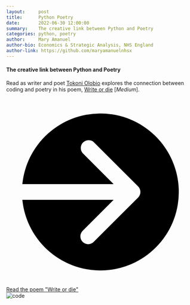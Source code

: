 ```yaml
---
layout:     post
title:      Python Poetry
date:       2022-06-30 12:00:00
summary:    The creative link between Python and Poetry
categories: python, poetry
author:     Mary Amanuel
author-bio: Economics & Strategic Analysis, NHS England
author-link: https://github.com/maryamanuelnhsx
---
```


#### The creative link between Python and Poetry

Read as writer and poet [Tokoni Olobio](https://www.linkedin.com/in/tokoni-olobio-633a0875/) explores the connection between coding and poetry in his poem, [Write or die](https://olobiotokoni.medium.com/write-or-die-fc8a081508b1) [*Medium*].

<div class="nhsuk-action-link">
    <a class="nhsuk-action-link__link" href="https://olobiotokoni.medium.com/write-or-die-fc8a081508b1">
        <svg class="nhsuk-icon nhsuk-icon__arrow-right-circle" xmlns="http://www.w3.org/2000/svg" viewBox="0 0 24 24" aria-hidden="true">
            <path d="M0 0h24v24H0z" fill="none"></path>
            <path d="M12 2a10 10 0 0 0-9.95 9h11.64L9.74 7.05a1 1 0 0 1 1.41-1.41l5.66 5.65a1 1 0 0 1 0 1.42l-5.66 5.65a1 1 0 0 1-1.41 0 1 1 0 0 1 0-1.41L13.69 13H2.05A10 10 0 1 0 12 2z"></path>
        </svg>
        <span class="nhsuk-action-link__text">Read the poem "Write or die"</span>
    </a>
</div>

<div class="nhsuk-card">
    <img alt="code" class="nhsuk-card__img" src="https://miro.medium.com/max/1400/1*oINHs75Ju4oL6W9HsnxdIQ.jpeg" />
</div>